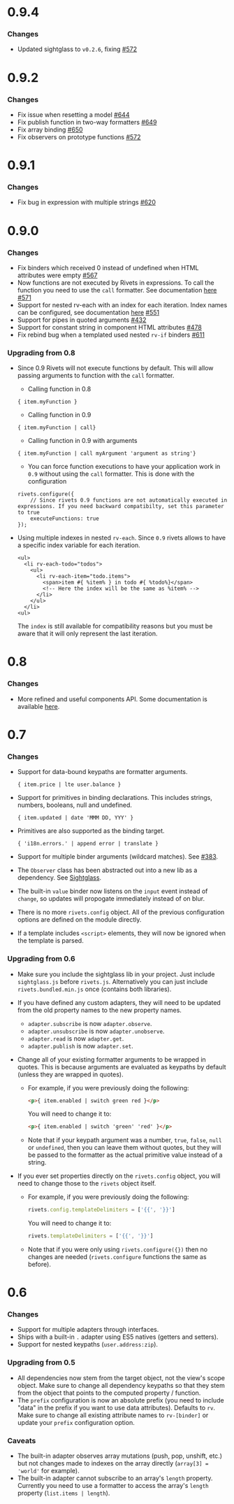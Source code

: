 # 0.9.4

### Changes

- Updated sightglass to `v0.2.6`, fixing [#572](https://github.com/mikeric/rivets/issues/572)

# 0.9.2

### Changes

- Fix issue when resetting a model [#644](https://github.com/mikeric/rivets/issues/644)
- Fix publish function in two-way formatters [#649](https://github.com/mikeric/rivets/issues/649)
- Fix array binding [#650](https://github.com/mikeric/rivets/issues/650)
- Fix observers on prototype functions [#572](https://github.com/mikeric/rivets/issues/572)

# 0.9.1

### Changes

- Fix bug in expression with multiple strings [#620](https://github.com/mikeric/rivets/issues/620)

# 0.9.0

### Changes

- Fix binders which received 0 instead of undefined when HTML attributes were empty [#567](https://github.com/mikeric/rivets/issues/567)
- Now functions are not executed by Rivets in expressions. To call the function you need to use the `call` formatter. See documentation [here](http://rivetsjs.com/docs/guide/#functions-call) [#571](https://github.com/mikeric/rivets/issues/571)
- Support for nested rv-each with an index for each iteration. Index names can be configured, see documentation [here](http://rivetsjs.com/docs/guide/#usage-configuring) [#551](https://github.com/mikeric/rivets/issues/551)
- Support for pipes in quoted arguments [#432](https://github.com/mikeric/rivets/issues/432)
- Support for constant string in component HTML attributes [#478](https://github.com/mikeric/rivets/issues/478)
- Fix rebind bug when a templated used nested `rv-if` binders [#611](https://github.com/mikeric/rivets/issues/611)

### Upgrading from 0.8
- Since 0.9 Rivets will not execute functions by default. This will allow passing arguments to function with the `call` formatter.

    - Calling function in 0.8
    ```
    { item.myFunction }
    ```
    - Calling function in 0.9
    ```
    { item.myFunction | call}
    ```
    - Calling function in 0.9 with arguments
    ```
    { item.myFunction | call myArgument 'argument as string'}
    ```

    - You can force function executions to have your application work in `0.9` without using the `call` formatter. This is done with the configuration
    ```
    rivets.configure({
        // Since rivets 0.9 functions are not automatically executed in expressions. If you need backward compatibilty, set this parameter to true
        executeFunctions: true
    });
    ```

- Using multiple indexes in nested `rv-each`. Since `0.9` rivets allows to have a specific index variable for each iteration.
    ```
    <ul>
      <li rv-each-todo="todos">
        <ul>
          <li rv-each-item="todo.items">
            <span>item #{ %item% } in todo #{ %todo%}</span>
            <!-- Here the index will be the same as %item% -->
          </li>
        </ul>
      </li>
    <ul>
    ```
    The `index` is still available for compatibility reasons but you must be aware that it will only represent the last iteration.

# 0.8

### Changes

- More refined and useful components API. Some documentation is available [here](http://rivetsjs.com/docs/guide/#components).

# 0.7

### Changes

- Support for data-bound keypaths are formatter arguments.

    ```
    { item.price | lte user.balance }
    ```

- Support for primitives in binding declarations. This includes strings, numbers, booleans, null and undefined.

    ```
    { item.updated | date 'MMM DD, YYY' }
    ```

- Primitives are also supported as the binding target.

    ```
    { 'i18n.errors.' | append error | translate }
    ```

- Support for multiple binder arguments (wildcard matches). See [#383](https://github.com/mikeric/rivets/pull/383).

- The `Observer` class has been abstracted out into a new lib as a dependency. See [Sightglass](https://github.com/mikeric/sightglass).

- The built-in `value` binder now listens on the `input` event instead of `change`, so updates will propogate immediately instead of on blur.

- There is no more `rivets.config` object. All of the previous configuration options are defined on the module directly.

- If a template includes `<script>` elements, they will now be ignored when the template is parsed.

### Upgrading from 0.6

- Make sure you include the sightglass lib in your project. Just include `sightglass.js` before `rivets.js`. Alternatively you can just include `rivets.bundled.min.js` once (contains both libraries).

- If you have defined any custom adapters, they will need to be updated from the old property names to the new property names.

    - `adapter.subscribe` is now `adapter.observe`.
    - `adapter.unsubscribe` is now `adapter.unobserve`.
    - `adapter.read` is now `adapter.get`.
    - `adapter.publish` is now `adapter.set`.

- Change all of your existing formatter arguments to be wrapped in quotes. This is because arguments are evaluated as keypaths by default (unless they are wrapped in quotes).

    - For example, if you were previously doing the following:

        ```html
        <p>{ item.enabled | switch green red }</p>
        ```

        You will need to change it to:

        ```html
        <p>{ item.enabled | switch 'green' 'red' }</p>
        ```

    - Note that if your keypath argument was a number, `true`, `false`, `null` or `undefined`, then you can leave them without quotes, but they will be passed to the formatter as the actual primitive value instead of a string.

- If you ever set properties directly on the `rivets.config` object, you will need to change those to the `rivets` object itself.

    - For example, if you were previously doing the following:

        ```javascript
        rivets.config.templateDelimiters = ['{{', '}}']
        ```

        You will need to change it to:

        ```javascript
        rivets.templateDelimiters = ['{{', '}}']
        ```

    - Note that if you were only using `rivets.configure({})` then no changes are needed (`rivets.configure` functions the same as before).

# 0.6

### Changes

- Support for multiple adapters through interfaces.
- Ships with a built-in `.` adapter using ES5 natives (getters and setters).
- Support for nested keypaths (`user.address:zip`).

### Upgrading from 0.5

- All dependencies now stem from the target object, not the view's scope object. Make sure to change all dependency keypaths so that they stem from the object that points to the computed property / function.
- The `prefix` configuration is now an absolute prefix (you need to include "data" in the prefix if you want to use data attributes). Defaults to `rv`. Make sure to change all existing attribute names to `rv-[binder]` or update your `prefix` configuration option.

### Caveats

- The built-in adapter observes array mutations (push, pop, unshift, etc.) but not changes made to indexes on the array directly (`array[3] = 'world'` for example).
- The built-in adapter cannot subscribe to an array's `length` property. Currently you need to use a formatter to access the array's `length` property (`list.items | length`).
